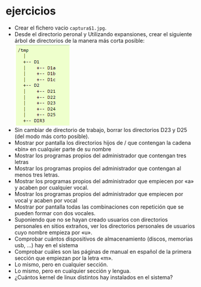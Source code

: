 # ejercicios
- Crear el fichero vacio ``captura$1.jpg``.
- Desde el directorio peronal y Utilizando expansiones, crear el siguiente árbol
    de directorios de la manera más corta posible:
![ej2](./images/ej2.jpg "ej2")
- Sin cambiar de directorio de trabajo, borrar los directorios D23 y D25 
    (del modo más corto posible).
- Mostrar por pantalla los directorios hijos de / que contengan la cadena 
    «bin» en cualquier parte de su nombre
- Mostrar los programas propios del administrador que contengan tres letras
- Mostrar los programas propios del administrador que contengan al menos tres 
    letras.
- Mostrar los programas propios del administrador que empiecen por «a» y 
    acaben por cualquier vocal.
- Mostrar los programas propios del administrador que empiecen por vocal y 
    acaben por vocal
- Mostrar por pantalla todas las combinaciones con repetición que se pueden 
    formar con dos vocales.
- Suponiendo que no se hayan creado usuarios con directorios personales en 
    sitios extraños, ver los directorios personales de usuarios cuyo nombre 
    empieza por «u».
- Comprobar cuántos dispositivos de almacenamiento (discos, memorias usb, …) 
    hay en el sistema
- Comprobar cuáles son las páginas de manual en español de la primera sección
    que empiezan por la letra «m».
- Lo mismo, pero en cualquier sección.
- Lo mismo, pero en cualquier sección y lengua.
- ¿Cuántos kernel de linux distintos hay instalados en el sistema?